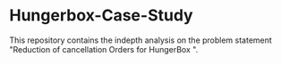 # Hungerbox-Case-Study
This repository contains the indepth analysis on the problem statement "Reduction of cancellation Orders for HungerBox ".
